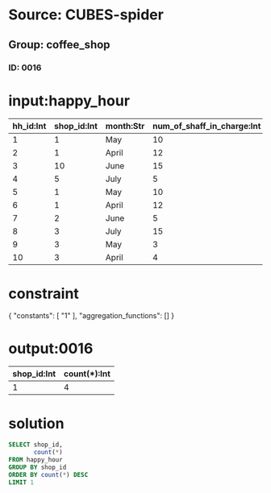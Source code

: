 # Source: CUBES-spider
## Group: coffee_shop
### ID: 0016

# input:happy_hour

| hh_id:Int | shop_id:Int | month:Str | num_of_shaff_in_charge:Int |
|---|---|---|---|
| 1 | 1 | May | 10 |
| 2 | 1 | April | 12 |
| 3 | 10 | June | 15 |
| 4 | 5 | July | 5 |
| 5 | 1 | May | 10 |
| 6 | 1 | April | 12 |
| 7 | 2 | June | 5 |
| 8 | 3 | July | 15 |
| 9 | 3 | May | 3 |
| 10 | 3 | April | 4 |

# constraint

{
  "constants": [
    "1"
  ],
  "aggregation_functions": []
}

# output:0016

| shop_id:Int | count(*):Int |
|---|---|
| 1 | 4 |

# solution

```sql
SELECT shop_id,
       count(*)
FROM happy_hour
GROUP BY shop_id
ORDER BY count(*) DESC
LIMIT 1
```
